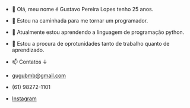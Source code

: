 - 👋 Olá, meu nome é Gustavo Pereira Lopes tenho 25 anos.

- 👀 Estou na caminhada para me tornar um programador.

- 🌱 Atualmente estou aprendendo a linguagem de programação python.

- 💞️ Estou a procura de oprotunidades tanto de trabalho quanto de aprendizado.

- 📫 Contatos ↓
-   gugubmb@gmail.com
-   (61) 98272-1101
-   [Instagram](https://www.instagram.com/guwmarques/)

